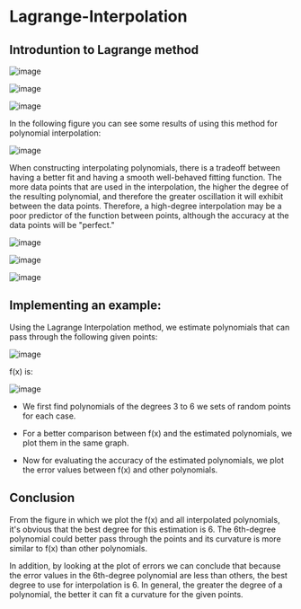 # Lagrange-Interpolation
## Introduntion to Lagrange method
![image](https://user-images.githubusercontent.com/125180530/219422013-f5b3b9dc-543f-416d-922c-63437e57c72e.png)

![image](https://user-images.githubusercontent.com/125180530/219422084-24a945bb-f7e7-4ee2-9770-ab7d0611b0c1.png)

![image](https://user-images.githubusercontent.com/125180530/219422151-0482cb0c-fb02-4ffe-b41c-327ce6fb54a8.png)

In the following figure you can see some results of using this method for polynomial interpolation:

![image](https://user-images.githubusercontent.com/125180530/219422461-f52e01a8-5d79-4872-8b45-53fbbbea1a0d.png)

When constructing interpolating polynomials, there is a tradeoff between having a better fit and having a smooth well-behaved fitting function. The more data points that are used in the interpolation, the higher the degree of the resulting polynomial, and therefore the greater oscillation it will exhibit between the data points. Therefore, a high-degree interpolation may be a poor predictor of the function between points, although the accuracy at the data points will be "perfect."

![image](https://user-images.githubusercontent.com/125180530/219423053-5a316711-aca1-4586-bb0d-54eca9656823.png)

![image](https://user-images.githubusercontent.com/125180530/219423147-ad16d82a-86a2-4257-abf2-e3d025fc0689.png)

![image](https://user-images.githubusercontent.com/125180530/219423191-07745df5-7d99-447e-99ca-d79ba9cdcc78.png)

## Implementing an example:
Using the Lagrange Interpolation method, we estimate polynomials that can pass through the following given points:

![image](https://user-images.githubusercontent.com/125180530/219423773-389a0422-4c0b-45e6-b755-7f4770bcaa18.png)

f(x) is:

![image](https://user-images.githubusercontent.com/125180530/219424496-ef24e520-ee0e-47be-b9bc-7f24e067fa7a.png)

* We first find polynomials of the degrees 3 to 6 we sets of random points for each case.

* For a better comparison between f(x) and the estimated polynomials, we plot them in the same graph. 

* Now for evaluating the accuracy of the estimated polynomials, we plot the error values between f(x) and other polynomials.

## Conclusion
From the figure in which we plot the f(x) and all interpolated polynomials, it's obvious that the best degree for this estimation is 6. The 6th-degree polynomial could better pass through the points and its curvature is more similar to f(x) than other polynomials.

In addition, by looking at the plot of errors we can conclude that because the error values in the 6th-degree polynomial are less than others, the best degree to use for interpolation is 6. In general, the greater the degree of a polynomial, the better it can fit a curvature for the given points.
